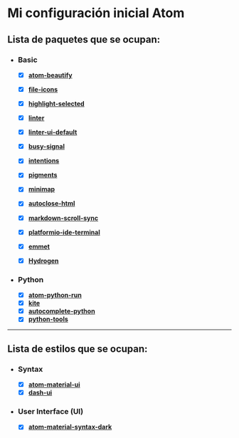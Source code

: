 # Mi configuración inicial Atom


## Lista de paquetes que se ocupan:

 - ### **Basic**
    - [x] **[atom-beautify](https://atom.io/packages/atom-beautify "atom-beautify")**
    - [x] **[file-icons ](https://atom.io/packages/file-icons "file-icons")**
    - [x] **[highlight-selected](https://atom.io/packages/highlight-selected "highlight-selected")**
    - [x] **[linter](https://atom.io/packages/linter "linter")**
    - [x] **[linter-ui-default](https://atom.io/packages/linter-ui-default "linter-ui-default")**
    - [x] **[busy-signal](https://atom.io/packages/busy-signal "busy")**
    - [x] **[intentions](https://atom.io/packages/intentions "intentions")**
    - [x] **[pigments](https://atom.io/packages/pigments "pigments")**
    - [x] **[minimap](https://atom.io/packages/minimap "minimap")**
    - [x] **[autoclose-html](https://atom.io/packages/autoclose-html "autoclose-html")**
    - [x] **[markdown-scroll-sync](https://atom.io/packages/markdown-scroll-sync "markdown-scroll-sync")**
    - [x] **[platformio-ide-terminal](https://atom.io/packages/platformio-ide-terminal "platformio-ide-terminal")**
    - [x] **[emmet](https://atom.io/packages/busy-signal "emmet")**
    - [x] **[Hydrogen](https://atom.io/packages/Hydrogen "Hydrogen")**


- ### **Python**
    - [x] **[atom-python-run](https://atom.io/packages/atom-python-run "atom-python-run")**
    - [x] **[kite](https://atom.io/packages/intentions "kite")**
    - [x] **[autocomplete-python](https://atom.io/packages/autocomplete-python "autocomplete-python")**
    - [x] **[python-tools](https://atom.io/packages/python-tools "python-tools")**

---

## Lista de estilos que se ocupan:
- ### **Syntax**
    - [x] **[atom-material-ui](https://atom.io/packages/atom-material-ui "atom-material-ui")**
    - [x] **[dash-ui](https://atom.io/packages/dash-ui "dash-ui")**
- ### **User Interface (UI)**
    - [x] **[atom-material-syntax-dark](https://atom.io/packages/atom-material-ui "atom-material-syntax-dark")**
